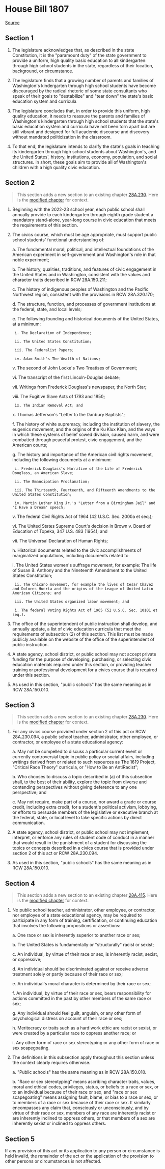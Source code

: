 # House Bill 1807

[Source](http://lawfilesext.leg.wa.gov/biennium/2021-22/Xml/Bills/House%20Bills/1807.xml)
## Section 1
1. The legislature acknowledges that, as described in the state Constitution, it is the "paramount duty" of the state government to provide a uniform, high quality basic education to all kindergarten through high school students in the state, regardless of their location, background, or circumstance.

2. The legislature finds that a growing number of parents and families of Washington's kindergarten through high school students have become discouraged by the radical rhetoric of some state consultants who speak of their goals to "destabilize" and "tear down" the state's basic education system and curricula.

3. The legislature concludes that, in order to provide this uniform, high quality education, it needs to reassure the parents and families of Washington's kindergarten through high school students that the state's basic education system and curricula have not been torn apart but are still vibrant and designed for full academic discourse and discovery without mandated politicization in the classroom.

4. To that end, the legislature intends to clarify the state's goals in teaching its kindergarten through high school students about Washington's, and the United States', history, institutions, economy, population, and social structures. In short, these goals aim to provide all of Washington's children with a high quality civic education.


## Section 2
> This section adds a new section to an existing chapter [28A.230](/rcw/28A_common_school_provisions/28A.230_compulsory_coursework_and_activities.md). Here is the [modified chapter](rcw/28A_common_school_provisions/28A.230_compulsory_coursework_and_activities.md) for context.

1. Beginning with the 2022-23 school year, each public school shall annually provide to each kindergarten through eighth grade student a mandatory stand-alone, year-long course in civic education that meets the requirements of this section.

2. The civics course, which must be age appropriate, must support public school students' functional understanding of:

    a. The fundamental moral, political, and intellectual foundations of the American experiment in self-government and Washington's role in that noble experiment;

    b. The history, qualities, traditions, and features of civic engagement in the United States and in Washington, consistent with the values and character traits described in RCW 28A.150.211;

    c. The history of indigenous peoples of Washington and the Pacific Northwest region, consistent with the provisions in RCW 28A.320.170;

    d. The structure, function, and processes of government institutions at the federal, state, and local levels;

    e. The following founding and historical documents of the United States, at a minimum:

        i. The Declaration of Independence;

        ii. The United States Constitution;

        iii. The Federalist Papers;

        iv. Adam Smith's The Wealth of Nations;

    v. The second of John Locke's Two Treatises of Government;

    vi. The transcript of the first Lincoln-Douglas debate;

    vii. Writings from Frederick Douglass's newspaper, the North Star;

    viii. The Fugitive Slave Acts of 1793 and 1850;

        ix. The Indian Removal Act; and

    x. Thomas Jefferson's "Letter to the Danbury Baptists";

    f. The history of white supremacy, including the institution of slavery, the eugenics movement, and the origins of the Ku Klux Klan, and the ways in which these systems of belief sowed division, caused harm, and were combatted through peaceful protest, civic engagement, and the American courts;

    g. The history and importance of the American civil rights movement, including the following documents at a minimum:

        i. Frederick Douglass's Narrative of the Life of Frederick Douglass, an American Slave;

        ii. The Emancipation Proclamation;

        iii. The Thirteenth, Fourteenth, and Fifteenth Amendments to the United States Constitution;

        iv. Martin Luther King Jr.'s "Letter from a Birmingham Jail" and "I Have a Dream" speech;

    v. The federal Civil Rights Act of 1964 (42 U.S.C. Sec. 2000a et seq.);

    vi. The United States Supreme Court's decision in Brown v. Board of Education of Topeka, 347 U.S. 483 (1954); and

    vii. The Universal Declaration of Human Rights;

    h. Historical documents related to the civic accomplishments of marginalized populations, including documents related to:

    i. The United States women's suffrage movement, for example: The life of Susan B. Anthony and the Nineteenth Amendment to the United States Constitution;

        ii. The Chicano movement, for example the lives of Cesar Chavez and Dolores Huerta and the origins of the League of United Latin American Citizens; and

        iii. The United States organized labor movement; and

        i. The federal Voting Rights Act of 1965 (52 U.S.C. Sec. 10101 et seq.).

3. The office of the superintendent of public instruction shall develop, and annually update, a list of civic education curricula that meet the requirements of subsection (2) of this section. This list must be made publicly available on the website of the office of the superintendent of public instruction.

4. A state agency, school district, or public school may not accept private funding for the purpose of developing, purchasing, or selecting civic education materials required under this section, or providing teacher training or professional development for a civics course that is required under this section.

5. As used in this section, "public schools" has the same meaning as in RCW 28A.150.010.


## Section 3
> This section adds a new section to an existing chapter [28A.230](/rcw/28A_common_school_provisions/28A.230_compulsory_coursework_and_activities.md). Here is the [modified chapter](rcw/28A_common_school_provisions/28A.230_compulsory_coursework_and_activities.md) for context.

1. For any civics course provided under section 2 of this act or RCW 28A.230.094, a public school teacher, administrator, other employee, or contractor, or employee of a state educational agency:

    a. May not be compelled to discuss a particular current event or currently controversial topic in public policy or social affairs, including writings derived from or related to such resources as The 1619 Project, "Critical Race Theory" curricula, or "How to Be an AntiRacist";

    b. Who chooses to discuss a topic described in (a) of this subsection shall, to the best of their ability, explore the topic from diverse and contending perspectives without giving deference to any one perspective; and

    c. May not require, make part of a course, nor award a grade or course credit, including extra credit, for a student's political activism, lobbying, or efforts to persuade members of the legislative or executive branch at the federal, state, or local level to take specific actions by direct communication.

2. A state agency, school district, or public school may not implement, interpret, or enforce any rules of student code of conduct in a manner that would result in the punishment of a student for discussing the topics or concepts described in a civics course that is provided under section 2 of this act or RCW 28A.230.094.

3. As used in this section, "public schools" has the same meaning as in RCW 28A.150.010.


## Section 4
> This section adds a new section to an existing chapter [28A.415](/rcw/28A_common_school_provisions/28A.415_institutes_workshops_and_training.md). Here is the [modified chapter](rcw/28A_common_school_provisions/28A.415_institutes_workshops_and_training.md) for context.

1. No public school teacher, administrator, other employee, or contractor, nor employee of a state educational agency, may be required to participate in any form of training, certification, or continuing education that involves the following propositions or assertions:

    a. One race or sex is inherently superior to another race or sex;

    b. The United States is fundamentally or "structurally" racist or sexist;

    c. An individual, by virtue of their race or sex, is inherently racist, sexist, or oppressive;

    d. An individual should be discriminated against or receive adverse treatment solely or partly because of their race or sex;

    e. An individual's moral character is determined by their race or sex;

    f. An individual, by virtue of their race or sex, bears responsibility for actions committed in the past by other members of the same race or sex;

    g. Any individual should feel guilt, anguish, or any other form of psychological distress on account of their race or sex;

    h. Meritocracy or traits such as a hard work ethic are racist or sexist, or were created by a particular race to oppress another race; or

    i. Any other form of race or sex stereotyping or any other form of race or sex scapegoating.

2. The definitions in this subsection apply throughout this section unless the context clearly requires otherwise.

    a. "Public schools" has the same meaning as in RCW 28A.150.010.

    b. "Race or sex stereotyping" means ascribing character traits, values, moral and ethical codes, privileges, status, or beliefs to a race or sex, or to an individual because of their race or sex, and "race or sex scapegoating" means assigning fault, blame, or bias to a race or sex, or to members of a race or sex because of their race or sex. It similarly encompasses any claim that, consciously or unconsciously, and by virtue of their race or sex, members of any race are inherently racist or are inherently inclined to oppress others, or that members of a sex are inherently sexist or inclined to oppress others.


## Section 5
If any provision of this act or its application to any person or circumstance is held invalid, the remainder of the act or the application of the provision to other persons or circumstances is not affected.

